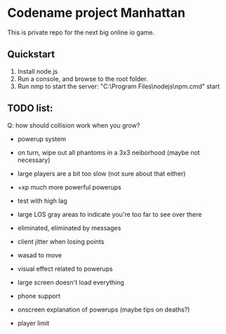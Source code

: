 # Codename project Manhattan

This is private repo for the next big online io game.

## Quickstart

1. Install node.js
2. Run a console, and browse to the root folder.
3. Run nmp to start the server: "C:\Program Files\nodejs\npm.cmd" start

## TODO list:

Q: how should collision work when you grow?

- powerup system
- on turn, wipe out all phantoms in a 3x3 neiborhood (maybe not necessary)
- large players are a bit too slow (not sure about that either)
- +xp much more powerful powerups

- test with high lag
- large LOS gray areas to indicate you're too far to see over there
- eliminated, eliminated by messages 
- client jitter when losing points
- wasad to move
- visual effect related to powerups
- large screen doesn't load everything
- phone support
- onscreen explanation of powerups (maybe tips on deaths?)
- player limit
